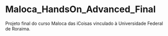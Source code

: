 # Maloca_HandsOn_Advanced_Final
Projeto final do curso Maloca das iCoisas vinculado à Universidade Federal de Roraima.
